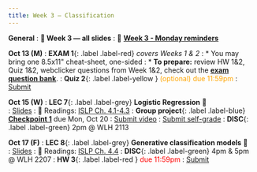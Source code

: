 ```yaml
---
title: Week 3 — Classification
---
```

**General**
: **🛝 Week 3 — all slides**
: 🚨 [**Week 3 - Monday reminders**](https://canvas.ucsd.edu/courses/68350/discussion_topics/984262)

**Oct 13 (M)**
: **EXAM 1**{: .label .label-red} *covers Weeks 1 & 2*
: * You may bring one 8.5x11" cheat-sheet, one-sided
: * **To prepare:** review HW 1&2, Quiz 1&2, webclicker questions from Week 1&2, check out the [**exam question bank**](https://docs.google.com/document/d/1_qDCsYOPsfxllOc6KUFbGIa8eB102DDI4iY1hnWydYE/edit?usp=sharing).
: **Quiz 2**{: .label .label-yellow } <font color="orange">(optional) due 11:59pm</font>
   : [Submit](https://canvas.ucsd.edu/courses/68350/quizzes/229752)

**Oct 15 (W)**
: **LEC 7**{: .label .label-grey} **Logistic Regression** 🎥  
    : [Slides](https://canvas.ucsd.edu/courses/68350/files/16218633)
: 📖 Readings: [ISLP Ch. 4.1-4.3](https://www.statlearning.com/)
: **Group project**{: .label .label-blue} [**Checkpoint 1**](https://docs.google.com/document/d/1_XTt63Naja7KX1PgO1hTmec33bWs_3SHLDK0Y0sz3ps/edit?tab=t.0#heading=h.b9iovh6vvny9) 
due Mon, Oct 20 
    : [Submit video](https://canvas.ucsd.edu/courses/68350/assignments/1035169)
    : [Submit self-grade](https://docs.google.com/forms/d/e/1FAIpQLSeib0sDPj5qp2ZEEC3gMU7FrWoacxFdSc37lv0MGygypk4AMw/viewform)
: **DISC**{: .label .label-green} 2pm @ WLH 2113

**Oct 17 (F)**
: **LEC 8**{: .label .label-grey} **Generative classification models** 🎥  
    : [Slides](.)
: 📖 Readings: [ISLP Ch. 4.4](https://www.statlearning.com/)
: **DISC**{: .label .label-green} 4pm & 5pm @ WLH 2207
: **HW 3**{: .label .label-red } <font color="red">due 11:59pm</font>
    : [Submit](.)
